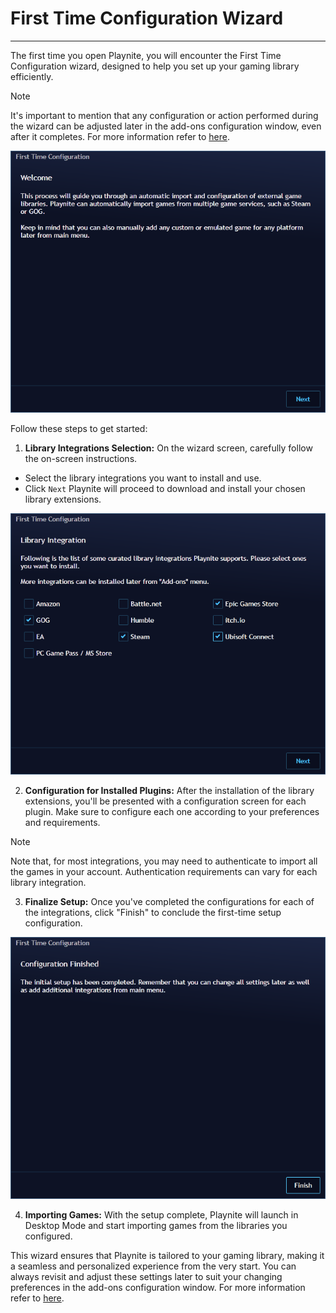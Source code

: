 # First Time Configuration Wizard
---------------------

The first time you open Playnite, you will encounter the First Time Configuration wizard, designed to help you set up your gaming library efficiently.

> [!NOTE]
> It's important to mention that any configuration or action performed during the wizard can be adjusted later in the add-ons configuration window, even after it completes. For more information refer to [here](../features/extensionsSupport/installingExtensions.md).

![First Time Configuration Wizard](images/firstStart_Wizard1.png)

Follow these steps to get started:

1. **Library Integrations Selection:** On the wizard screen, carefully follow the on-screen instructions.
- Select the library integrations you want to install and use.
- Click `Next` Playnite will proceed to download and install your chosen library extensions.

![Library Integrations Selection](images/firstStart_Wizard2.png)

2. **Configuration for Installed Plugins:** After the installation of the library extensions, you'll be presented with a configuration screen for each plugin. Make sure to configure each one according to your preferences and requirements.

> [!NOTE]
> Note that, for most integrations, you may need to authenticate to import all the games in your account. Authentication requirements can vary for each library integration.

3. **Finalize Setup:** Once you've completed the configurations for each of the integrations, click "Finish" to conclude the first-time setup configuration.

![Finalize Setup](images/firstStart_Wizard3.png)

4. **Importing Games:** With the setup complete, Playnite will launch in Desktop Mode and start importing games from the libraries you configured.

This wizard ensures that Playnite is tailored to your gaming library, making it a seamless and personalized experience from the very start. You can always revisit and adjust these settings later to suit your changing preferences in the add-ons configuration window. For more information refer to [here](../features/extensionsSupport/installingExtensions.md).